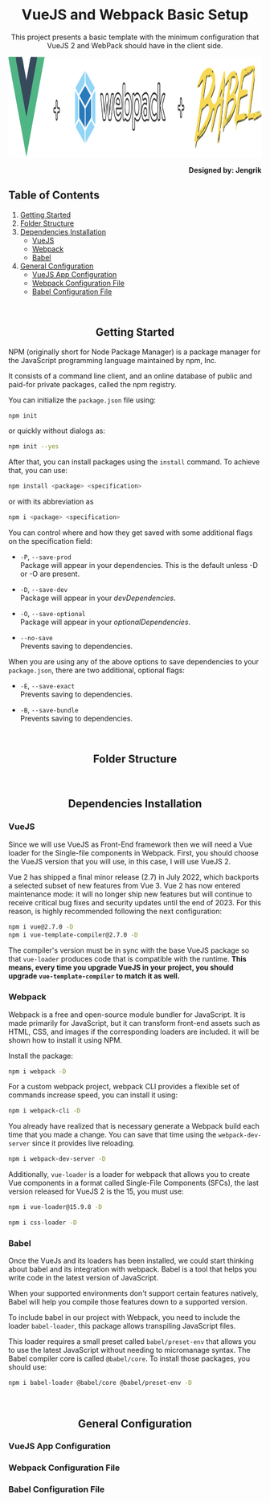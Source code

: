 <div align="center">
    <h1>VueJS and Webpack Basic Setup</h1>
    <p>This project presents a basic template with the minimum configuration that VueJS 2 and WebPack should have in the client side. </p>
    <a href="https://github.com/Jengrik/Jengrik-VueJS-and-Webpack-Basic-Setup">
        <img width="600" height="200" src="documentation\description.svg">
    </a>
    <p align="right"><strong>Designed by: Jengrik</strong></p>
</div>

## Table of Contents

1. [Getting Started](#getting-started)
2. [Folder Structure](#folder-structure)
3. [Dependencies Installation](#dependencies-installation)
    - [VueJS](#vuejs)
    - [Webpack](#webpack)
    - [Babel](#babel)
4. [General Configuration](#general-configuration)
    - [VueJS App Configuration](#vuejs-app-configuration)
    - [Webpack Configuration File](#webpack-configuration-file)
    - [Babel Configuration File](#babel-configuration-file)

<br>
<h2 align="center">Getting Started</h2>

NPM (originally short for Node Package Manager) is a package manager for the JavaScript programming language maintained by npm, Inc. 

It consists of a command line client, and an online database of public and paid-for private packages, called the npm registry.

You can initialize the `package.json` file using:

```bash
npm init
```
or quickly without dialogs as:
```bash
npm init --yes
```

After that, you can install packages using the `install` command. To achieve that, you can use:

```bash
npm install <package> <specification>
```
or with its abbreviation as
```bash
npm i <package> <specification>
```

You can control where and how they get saved with some additional flags on the specification field:

- `-P`, `--save-prod` <br>Package will appear in your dependencies. This is the default unless -D or -O are present.

- `-D`, `--save-dev` <br>Package will appear in your *devDependencies*.

- `-O`, `--save-optional` <br>Package will appear in your *optionalDependencies*.

- `--no-save` <br>Prevents saving to dependencies.

When you are using any of the above options to save dependencies to your `package.json`, there are two additional, optional flags:

- `-E`, `--save-exact` <br>Prevents saving to dependencies.

- `-B`, `--save-bundle` <br>Prevents saving to dependencies.

<br>
<h2 align="center">Folder Structure</h2>

<br>
<h2 align="center">Dependencies Installation</h2>

<h3>VueJS</h3>

Since we will use VueJS as Front-End framework then we will need a Vue loader for the Single-file components in Webpack. First, you should choose the VueJS version that you will use, in this case, I will use VueJS 2.

Vue 2 has shipped a final minor release (2.7) in July 2022, which backports a selected subset of new features from Vue 3. Vue 2 has now entered maintenance mode: it will no longer ship new features but will continue to receive critical bug fixes and security updates until the end of 2023. For this reason, is highly recommended following the next configuration:

```bash
npm i vue@2.7.0 -D
npm i vue-template-compiler@2.7.0 -D
```

The compiler's version must be in sync with the base VueJS package so that `vue-loader` produces code that is compatible with the runtime. __This means, every time you upgrade VueJS in your project, you should upgrade `vue-template-compiler` to match it as well.__

<h3>Webpack</h3>

Webpack is a free and open-source module bundler for JavaScript. It is made primarily for JavaScript, but it can transform front-end assets such as HTML, CSS, and images if the corresponding loaders are included. it will be shown how to install it using NPM.

Install the package:

```bash
npm i webpack -D
```

For a custom webpack project, webpack CLI provides a flexible set of commands increase speed, you can install it using:

```bash
npm i webpack-cli -D
```

You already have realized that is necessary generate a Webpack build each time that you made a change. You can save that time using the `webpack-dev-server` since it provides live reloading.

```bash
npm i webpack-dev-server -D
```

Additionally, `vue-loader` is a loader for webpack that allows you to create Vue components in a format called Single-File Components (SFCs), the last version released for VueJS 2 is the 15, you must use:

```bash
npm i vue-loader@15.9.8 -D
```



```bash
npm i css-loader -D
```


<h3>Babel</h3>
Once the VueJs and its loaders has been installed, we could start thinking about babel and its integration with webpack. Babel is a tool that helps you write code in the latest version of JavaScript. 

When your supported environments don't support certain features natively, Babel will help you compile those features down to a supported version.

To include babel in our project with Webpack, you need to include the loader `babel-loader`, this package allows transpiling JavaScript files. 

This loader requires a small preset called `babel/preset-env` that allows you to use the latest JavaScript without needing to micromanage syntax. The Babel compiler core is called `@babel/core`. To install those packages, you should use:

```bash
npm i babel-loader @babel/core @babel/preset-env -D
```

<br>
<h2 align="center">General Configuration</h2>

<h3>VueJS App Configuration</h3>

<h3>Webpack Configuration File</h3>

<h3>Babel Configuration File</h3>

